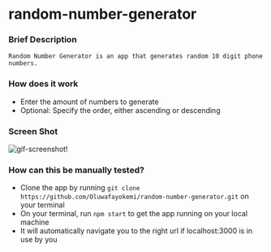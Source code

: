 # random-number-generator
### Brief Description
    Random Number Generator is an app that generates random 10 digit phone numbers.
### How does it work
 - Enter the amount of numbers to generate 
 -  Optional: Specify the order, either ascending or descending

### Screen Shot
![gif-screenshot!](http://recordit.co/i9NU9tb1tg.gif)

### How can this be manually tested?
 - Clone the app by running `git clone https://github.com/Oluwafayokemi/random-number-generator.git` on your terminal
 - On your terminal, run `npm start` to get the app running on your local machine
 - It will automatically navigate you to the right url if localhost:3000 is in use by you